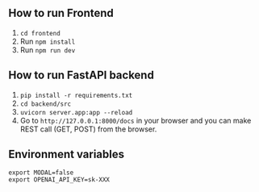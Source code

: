 ## How to run Frontend

1. `cd frontend`
2. Run `npm install`
3. Run `npm run dev`

## How to run FastAPI backend

1. `pip install -r requirements.txt`
2. `cd backend/src`
3. `uvicorn server.app:app --reload`
4. Go to `http://127.0.0.1:8000/docs` in your browser and you can make REST call (GET, POST) from the browser.

## Environment variables

```
export MODAL=false
export OPENAI_API_KEY=sk-XXX
```
